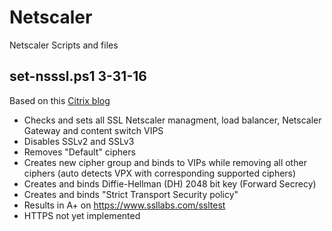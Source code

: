 # Netscaler
Netscaler Scripts and files

## set-nsssl.ps1 3-31-16
Based on this [Citrix blog](https://www.citrix.com/blogs/2015/05/22/scoring-an-a-at-ssllabs-com-with-citrix-netscaler-the-sequel)
- Checks and sets all SSL Netscaler managment, load balancer, Netscaler Gateway and content switch VIPS
- Disables SSLv2 and SSLv3
- Removes "Default" ciphers
- Creates new cipher group and binds to VIPs while removing all other ciphers (auto detects VPX with corresponding supported ciphers)
- Creates and binds Diffie-Hellman (DH) 2048 bit key (Forward Secrecy)
- Creates and binds "Strict Transport Security policy"
- Results in A+ on https://www.ssllabs.com/ssltest
- HTTPS not yet implemented